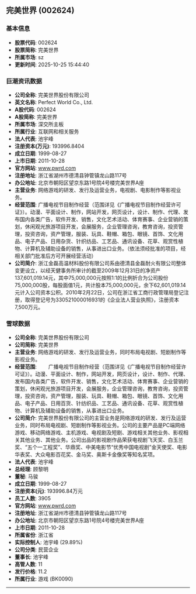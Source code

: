 ## 完美世界 (002624)

### 基本信息

- **股票代码**: 002624
- **股票简称**: 完美世界
- **所属市场**: sz
- **更新时间**: 2025-10-25 15:44:40

### 巨潮资讯数据

- **公司全称**: 完美世界股份有限公司
- **英文名称**: Perfect World Co., Ltd.
- **A股代码**: 002624
- **A股简称**: 完美世界
- **所属市场**: 深交所主板
- **所属行业**: 互联网和相关服务
- **法人代表**: 池宇峰
- **注册资本(万元)**: 193996.8404
- **成立日期**: 1999-08-27
- **上市日期**: 2011-10-28
- **官方网站**: www.pwrd.com
- **注册地址**: 浙江省湖州市德清县钟管镇龙山路117号
- **办公地址**: 北京市朝阳区望京东路1号院4号楼完美世界A座
- **主营业务**: 网络游戏的研发、发行及运营业务，电视剧、电影制作等影视业务。
- **经营范围**: 广播电视节目制作经营（范围详见《广播电视节目制作经营许可证》）。动漫、平面设计、制作，网站开发，网页设计，设计、制作、代理、发布国内各类广告，软件开发、销售，文化艺术活动、体育赛事、企业营销的策划，休闲观光旅游项目开发，会展服务，企业管理咨询，教育咨询，投资管理，投资咨询，资产管理，服装、玩具、鞋帽、箱包、眼镜、首饰、文化用品、电子产品、日用杂货、针织纺品、工艺品、通讯设备、花草、观赏性植物、计算机及辅助设备的销售，从事进出口业务。（依法须经批准的项目，经相关部门批准后方可开展经营活动）
- **公司简介**: 浙江金磊高温材料股份有限公司系由德清县金磊耐火有限公司整体变更设立，以经天健事务所审计的截至2009年12月31日的净资产137,601,019.14元，其中75,000,000元按照1:1的比例折合为公司股份75,000,000股，每股面值1元，共计股本75,000,000元，余下62,601,019.14元计入公司资本公积。2010年2月22日，公司在浙江省工商行政管理局登记注册，取得登记号为330521000016931的《企业法人营业执照》，注册资本7,500万元。

### 雪球数据

- **公司全称**: 完美世界股份有限公司
- **公司简称**: 完美世界
- **主营业务**: 网络游戏的研发、发行及运营业务，同时布局电视剧、短剧制作等影视业务。
- **经营范围**: 　　广播电视节目制作经营（范围详见《广播电视节目制作经营许可证》）。动漫、平面设计、制作，网站开发，网页设计，设计、制作、代理、发布国内各类广告，软件开发、销售，文化艺术活动、体育赛事、企业营销的策划，休闲观光旅游项目开发，会展服务，企业管理咨询，教育咨询，投资管理，投资咨询，资产管理，服装、玩具、鞋帽、箱包、眼镜、首饰、文化用品、电子产品、日用百货、针纺织品、工艺品、通讯设备、花草、观赏性植物、计算机及辅助设备的销售，从事进出口业务。
- **公司简介**: 完美世界股份有限公司的主营业务是网络游戏的研发、发行及运营业务，同时布局电视剧、短剧制作等影视业务。公司的主要产品是PC端网络游戏、移动网络游戏、主机游戏、电视剧及短剧、游戏相关其他业务、影视相关其他业务、其他业务。公司出品的影视剧作品荣获电视剧飞天奖、白玉兰奖、“五个一工程奖”、华鼎奖、中美电影节“优秀中国电视剧”金天使奖、电影华表奖、大众电影百花奖、金马奖、奥斯卡金像奖等知名奖项。
- **法人代表**: 池宇峰
- **总经理**: 顾黎明
- **董秘**: 马骏
- **成立日期**: 1999-08-27
- **注册资本(元)**: 193996.84万元
- **员工人数**: 3905
- **官方网站**: www.pwrd.com
- **注册地址**: 浙江省湖州市德清县钟管镇龙山路117号
- **办公地址**: 北京市朝阳区望京东路1号院4号楼完美世界A座
- **上市日期**: 2011-10-28
- **所属省份**: 浙江省
- **实际控制人**: 池宇峰 (29.89%)
- **公司分类**: 民营企业
- **董事长**: 池宇峰
- **高管人数**: 11
- **发行价格**: 11.2
- **所属行业**: 游戏 (BK0090)

---